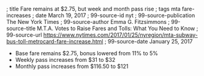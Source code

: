 ; title Fare remains at $2.75, but week and month pass rise
; tags mta fare-increases
; date March 19, 2017
; 99-source-id nyt
; 99-source-publication The New York Times
; 99-source-author Emma G. Fitzsimmons
; 99-source-title M.T.A. Votes to Raise Fares and Tolls: What You Need to Know
; 99-source-url https://www.nytimes.com/2017/01/25/nyregion/mta-subway-bus-toll-metrocard-fare-increase.html
; 99-source-date January 25, 2017

- Base fare remains $2.75, bonus lowered from 11% to 5%
- Weekly pass increases from $31 to $32
- Monthly pass increases from $116.50 to $121
